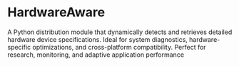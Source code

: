 # HardwareAware
A Python distribution module that dynamically detects and retrieves detailed hardware device specifications. Ideal for system diagnostics, hardware-specific optimizations, and cross-platform compatibility. Perfect for research, monitoring, and adaptive application performance
